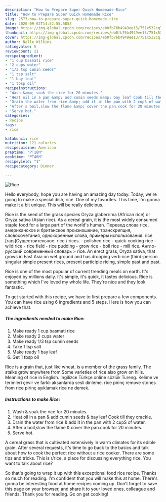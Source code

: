 ```yaml
---
description: "How to Prepare Super Quick Homemade Rice"
title: "How to Prepare Super Quick Homemade Rice"
slug: 2573-how-to-prepare-super-quick-homemade-rice
date: 2020-09-02T14:52:55.585Z
image: https://img-global.cpcdn.com/recipes/eb0fb76b4949ee13/751x532cq70/rice-recipe-main-photo.jpg
thumbnail: https://img-global.cpcdn.com/recipes/eb0fb76b4949ee13/751x532cq70/rice-recipe-main-photo.jpg
cover: https://img-global.cpcdn.com/recipes/eb0fb76b4949ee13/751x532cq70/rice-recipe-main-photo.jpg
author: Nelle Wilkins
ratingvalue: 5
reviewcount: 11
recipeingredient:
- "1 cup basmati rice"
- "2 cups water"
- "1/3 tsp cumin seeds"
- "1 tsp salt"
- "1 bay leaf"
- "1 tbsp oil"
recipeinstructions:
- "Wash &amp; soak the rice for 20 minutes."
- "Heat oil in a pan &amp; add cumin seeds &amp; bay leaf Cook till they crackle."
- "Drain the water from rice &amp; add it in the pan with 2 cupS of water."
- "After a boil,slow the flame &amp; cover the pan.cook for 20 minutes."
- "Serve hot."
categories:
- Recipe
tags:
- rice

katakunci: rice 
nutrition: 121 calories
recipecuisine: American
preptime: "PT18M"
cooktime: "PT46M"
recipeyield: "1"
recipecategory: Dinner

---
```



![Rice](https://img-global.cpcdn.com/recipes/eb0fb76b4949ee13/751x532cq70/rice-recipe-main-photo.jpg)

Hello everybody, hope you are having an amazing day today. Today, we're going to make a special dish, rice. One of my favorites. This time, I'm gonna make it a bit unique. This will be really delicious.

Rice is the seed of the grass species Oryza glaberrima (African rice) or Oryza sativa (Asian rice). As a cereal grain, it is the most widely consumed staple food for a large part of the world&#39;s human. Перевод слова rice, американское и британское произношение, транскрипция, словосочетания, однокоренные слова, примеры использования. rice [raɪs]Существительное. rice / rices. - polished rice - quick-cooking rice - wild rice - rice field - rice pudding - grow rice - boil rice - mill rice. Англо-русский современный словарь &gt; rice. An erect grass, Oryza sativa, that grows in East Asia on wet ground and has drooping verb rice (third-person singular simple present rices, present participle ricing, simple past and past.

Rice is one of the most popular of current trending meals on earth. It's enjoyed by millions daily. It's simple, it's quick, it tastes delicious. Rice is something which I've loved my whole life. They're nice and they look fantastic.


To get started with this recipe, we have to first prepare a few components. You can have rice using 6 ingredients and 5 steps. Here is how you can achieve that.

<!--inarticleads1-->

##### The ingredients needed to make Rice:

1. Make ready 1 cup basmati rice
1. Make ready 2 cups water
1. Make ready 1/3 tsp cumin seeds
1. Take 1 tsp salt
1. Make ready 1 bay leaf
1. Get 1 tbsp oil


Rice is a grain that, just like wheat, is a member of the grass family. The stalks grow anywhere from Some varieties of rice also grow on hills. Meaning of rice in English. İngilizce Türkçe online sözlük Tureng. Kelime ve terimleri çevir ve farklı aksanlarda sesli dinleme. rice pirinç remove stones from rice pirinç ayıklamak rice ne demek. 

<!--inarticleads2-->

##### Instructions to make Rice:

1. Wash &amp; soak the rice for 20 minutes.
1. Heat oil in a pan &amp; add cumin seeds &amp; bay leaf Cook till they crackle.
1. Drain the water from rice &amp; add it in the pan with 2 cupS of water.
1. After a boil,slow the flame &amp; cover the pan.cook for 20 minutes.
1. Serve hot.


A cereal grass that is cultivated extensively in warm climates for its edible grain. After several requests, it&#39;s time to go back to the basics and talk about how to cook the perfect rice without a rice cooker. There are some tips and tricks. This is r/rice, a place for discussing everything rice. You want to talk about rice? 

So that's going to wrap it up with this exceptional food rice recipe. Thanks so much for reading. I'm confident that you will make this at home. There's gonna be interesting food at home recipes coming up. Don't forget to save this page on your browser, and share it to your loved ones, colleague and friends. Thank you for reading. Go on get cooking!
